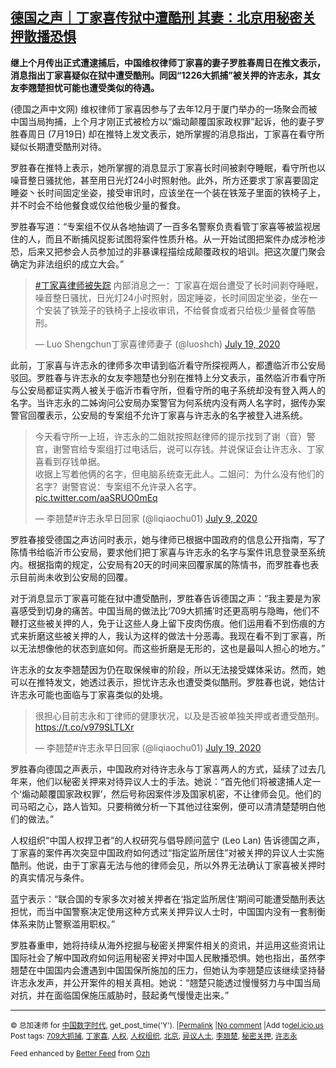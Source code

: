 <!--1595241120000-->
[德国之声｜丁家喜传狱中遭酷刑 其妻：北京用秘密关押散播恐惧](https://chinadigitaltimes.net/chinese/2020/07/%e5%be%b7%e5%9b%bd%e4%b9%8b%e5%a3%b0%ef%bd%9c%e4%b8%81%e5%ae%b6%e5%96%9c%e4%bc%a0%e7%8b%b1%e4%b8%ad%e9%81%ad%e9%85%b7%e5%88%91-%e5%85%b6%e5%a6%bb%ef%bc%9a%e5%8c%97%e4%ba%ac%e7%94%a8%e7%a7%98%e5%af%86/)
------

<p><strong>继上个月传出正式遭逮捕后，中国维权律师丁家喜的妻子罗胜春周日在推文表示，消息指出丁家喜疑似在狱中遭受酷刑。同因“1226大抓捕”被关押的许志永，其女友李翘楚担忧可能也遭受类似的待遇。</strong></p><p>(德国之声中文网) 维权律师丁家喜因参与了去年12月于厦门举办的一场聚会而被中国当局拘捕，上个月才刚正式被检方以“煽动颠覆国家政权罪”起诉，他的妻子罗胜春周日 (7月19日) 却在推特上发文表示，她所掌握的消息指出，丁家喜在看守所疑似长期遭受酷刑对待。</p><p>罗胜春在推特上表示，她所掌握的消息显示丁家喜长时间被剥夺睡眠，看守所也以噪音整日骚扰他，甚至用日光灯24小时照射他。此外，所方还要求丁家喜要固定睡姿丶长时间固定坐姿，接受审讯时，应该坐在一个装在铁笼子里面的铁椅子上，并不时会不给他餐食或仅给他极少量的餐食。</p><p>罗胜春写道：“专案组不仅从各地抽调了一百多名警察负责看管丁家喜等被监视居住的人，而且不断捕风捉影试图将案件性质升格。从一开始试图把案件办成涉枪涉恐，后来又把参会人员参加过的非暴课程描绘成颠覆政权的培训。把这次厦门聚会确定为非法组织的成立大会。”</p><blockquote class="twitter-tweet" data-width="550" data-dnt="true"><p lang="zh" dir="ltr"><a href="https://twitter.com/hashtag/%E4%B8%81%E5%AE%B6%E5%96%9C%E5%BE%8B%E5%B8%88%E8%A2%AB%E5%A4%B1%E8%B8%AA?src=hash&amp;ref_src=twsrc%5Etfw">#丁家喜律师被失踪</a> 内部消息之一：丁家喜在烟台遭受了长时间剥夺睡眠，噪音整日骚扰，日光灯24小时照射，固定睡姿，长时间固定坐姿，坐在一个安装了铁笼子的铁椅子上接收审讯，不给餐食或者只给极少量餐食等酷刑。</p><p>&mdash; Luo Shengchun丁家喜律师妻子 (@luoshch) <a href="https://twitter.com/luoshch/status/1284717267784290304?ref_src=twsrc%5Etfw">July 19, 2020</a></p></blockquote><p><script async src="https://platform.twitter.com/widgets.js" charset="utf-8"></script></p><p>此前，丁家喜与许志永的律师多次申请到临沂看守所探视两人，都遭临沂市公安局驳回。罗胜春与许志永的女友李翘楚也分别在推特上分文表示，虽然临沂市看守所与公安局都证实两人被关于临沂市看守所，但看守所的电子系统却没有登入两人的名字。当许志永的二姊询问公安局办案警官为何系统内没有两人名字时，据传办案警官回覆表示，公安局的专案组不允许丁家喜与许志永的名字被登入进系统。</p><blockquote class="twitter-tweet" data-width="550" data-dnt="true"><p lang="zh" dir="ltr">今天看守所一上班，许志永的二姐就按照赵律师的提示找到了谢（音）警官，谢警官给专案组打过电话后，说可以存钱。并说保证会让许志永、丁家喜看到存钱单据。<br />收据上写着他俩的名字，但电脑系统查无此人。二姐问：为什么没有他们的名字？谢警官说：专案组不允许录入名字。 <a href="https://t.co/aaSRUO0mEq">pic.twitter.com/aaSRUO0mEq</a></p><p>&mdash; 李翘楚#许志永早日回家 (@liqiaochu01) <a href="https://twitter.com/liqiaochu01/status/1281083626130558977?ref_src=twsrc%5Etfw">July 9, 2020</a></p></blockquote><p><script async src="https://platform.twitter.com/widgets.js" charset="utf-8"></script></p><p>罗胜春接受德国之声访问时表示，她与律师已根据中国政府的信息公开指南，写了陈情书给临沂市公安局，要求他们把丁家喜与许志永的名字与案件讯息登录至系统内。根据指南的规定，公安局有20天的时间来回覆家属的陈情书，而罗胜春也表示目前尚未收到公安局的回覆。</p><p>对于消息显示丁家喜可能在狱中遭受酷刑，罗胜春告诉德国之声：“我主要是为家喜感受到切身的痛苦。中国当局的做法比‘709大抓捕’时还更高明与隐晦，他们不鞭打这些被关押的人，免于让这些人身上留下皮肉伤痕。他们运用看不到伤痕的方式来折磨这些被关押的人，我认为这样的做法十分恶毒。我现在看不到丁家喜，所以无法想像他的状态到底如何。而这些折磨是无形的，这也是最叫人担心的地方。”</p><p>许志永的女友李翘楚因为仍在取保候审的阶段，所以无法接受媒体采访。然而，她可以在推特发文，她透过表示，担忧许志永也遭受类似酷刑。罗胜春也说，她估计许志永可能也面临与丁家喜类似的处境。</p><blockquote class="twitter-tweet" data-width="550" data-dnt="true"><p lang="zh" dir="ltr">很担心目前志永和丁律师的健康状况，以及是否被单独关押或者遭受酷刑。 <a href="https://t.co/v979SLTLXr">https://t.co/v979SLTLXr</a></p><p>&mdash; 李翘楚#许志永早日回家 (@liqiaochu01) <a href="https://twitter.com/liqiaochu01/status/1284721392785604609?ref_src=twsrc%5Etfw">July 19, 2020</a></p></blockquote><p><script async src="https://platform.twitter.com/widgets.js" charset="utf-8"></script></p><p>罗胜春向德国之声表示，中国政府对待许志永与丁家喜两人的方式，延续了过去几年来，他们以秘密关押来对待异议人士的手法。她说：“首先他们将被逮捕人定一个‘煽动颠覆国家政权罪’，然后号称因案件涉及国家机密，不让律师会见。他们的司马昭之心，路人皆知。只要稍微分析一下其他过往案例，便可以清清楚楚明白他们的做法。”</p><p>人权组织“中国人权捍卫者”的人权研究与倡导顾问蓝宁 (Leo Lan) 告诉德国之声，丁家喜的案件再次突显中国政府如何透过“指定监所居住”对被关押的异议人士实施酷刑。他说，由于丁家喜无法与他的律师会见，所以外界无法确认丁家喜被关押时的真实情况与条件。</p><p>蓝宁表示：“联合国的专家多次对被关押者在‘指定监所居住’期间可能遭受酷刑表达担忧，而当中国警察决定使用这种方式来关押异议人士时，中国国内没有一套制衡体系来防止警察滥用职权。”</p><p>罗胜春重申，她将持续从海外挖掘与秘密关押案件相关的资讯，并运用这些资讯让国际社会了解中国政府如何运用秘密关押对中国人民散播恐惧。她也指出，虽然李翘楚在中国国内会遭遇到中国国保所施加的压力，但她认为李翘楚应该继续坚持替许志永发声，并公开案件的相关真相。她说：“翘楚只能透过慢慢努力与中国当局对抗，并在面临国保施压威胁时，鼓起勇气慢慢走出来。”</p><hr /><p><small>&copy; 总加速师 for <a href="https://chinadigitaltimes.net/chinese">中国数字时代</a>, get_post_time('Y'). |<a href="https://chinadigitaltimes.net/chinese/2020/07/%e5%be%b7%e5%9b%bd%e4%b9%8b%e5%a3%b0%ef%bd%9c%e4%b8%81%e5%ae%b6%e5%96%9c%e4%bc%a0%e7%8b%b1%e4%b8%ad%e9%81%ad%e9%85%b7%e5%88%91-%e5%85%b6%e5%a6%bb%ef%bc%9a%e5%8c%97%e4%ba%ac%e7%94%a8%e7%a7%98%e5%af%86/">Permalink</a> |<a href="https://chinadigitaltimes.net/chinese/2020/07/%e5%be%b7%e5%9b%bd%e4%b9%8b%e5%a3%b0%ef%bd%9c%e4%b8%81%e5%ae%b6%e5%96%9c%e4%bc%a0%e7%8b%b1%e4%b8%ad%e9%81%ad%e9%85%b7%e5%88%91-%e5%85%b6%e5%a6%bb%ef%bc%9a%e5%8c%97%e4%ba%ac%e7%94%a8%e7%a7%98%e5%af%86/#comments">No comment</a> |Add to<a href="http://del.icio.us/post?url=https://chinadigitaltimes.net/chinese/2020/07/%e5%be%b7%e5%9b%bd%e4%b9%8b%e5%a3%b0%ef%bd%9c%e4%b8%81%e5%ae%b6%e5%96%9c%e4%bc%a0%e7%8b%b1%e4%b8%ad%e9%81%ad%e9%85%b7%e5%88%91-%e5%85%b6%e5%a6%bb%ef%bc%9a%e5%8c%97%e4%ba%ac%e7%94%a8%e7%a7%98%e5%af%86/&amp;title=德国之声｜丁家喜传狱中遭酷刑 其妻：北京用秘密关押散播恐惧">del.icio.us</a><br/>Post tags: <a href="https://chinadigitaltimes.net/chinese/tag/709%e5%a4%a7%e6%8a%93%e6%8d%95/" rel="tag">709大抓捕</a>, <a href="https://chinadigitaltimes.net/chinese/tag/%e4%b8%81%e5%ae%b6%e5%96%9c/" rel="tag">丁家喜</a>, <a href="https://chinadigitaltimes.net/chinese/tag/%e4%ba%ba%e6%9d%83/" rel="tag">人权</a>, <a href="https://chinadigitaltimes.net/chinese/tag/%e4%ba%ba%e6%9d%83%e7%bb%84%e7%bb%87/" rel="tag">人权组织</a>, <a href="https://chinadigitaltimes.net/chinese/tag/%e5%8c%97%e4%ba%ac/" rel="tag">北京</a>, <a href="https://chinadigitaltimes.net/chinese/tag/%e5%bc%82%e8%ae%ae%e4%ba%ba%e5%a3%ab/" rel="tag">异议人士</a>, <a href="https://chinadigitaltimes.net/chinese/tag/%e6%9d%8e%e7%bf%98%e6%a5%9a/" rel="tag">李翘楚</a>, <a href="https://chinadigitaltimes.net/chinese/tag/%e7%a7%98%e5%af%86%e5%85%b3%e6%8a%bc/" rel="tag">秘密关押</a>, <a href="https://chinadigitaltimes.net/chinese/tag/%e8%ae%b8%e5%bf%97%e6%b0%b8/" rel="tag">许志永</a><br/></small></p><p><small>Feed enhanced by <a href='http://planetozh.com/blog/my-projects/wordpress-plugin-better-feed-rss/'>Better Feed</a> from  <a href='http://planetozh.com/blog/'>Ozh</a></small></p>

